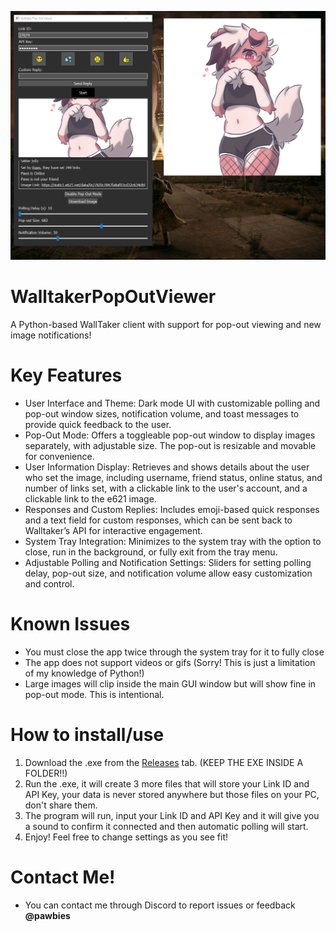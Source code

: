 ![alt text](https://github.com/FerretPaws/WalltakerPopOutViewer/blob/main/readmeresources/v2img.png)

# WalltakerPopOutViewer
A Python-based WallTaker client with support for pop-out viewing and new image notifications!

# Key Features
- User Interface and Theme: Dark mode UI with customizable polling and pop-out window sizes, notification volume, and toast messages to provide quick feedback to the user.
- Pop-Out Mode: Offers a toggleable pop-out window to display images separately, with adjustable size. The pop-out is resizable and movable for convenience.
- User Information Display: Retrieves and shows details about the user who set the image, including username, friend status, online status, and number of links set, with a clickable link to the user's account, and a clickable link to the e621 image.
- Responses and Custom Replies: Includes emoji-based quick responses and a text field for custom responses, which can be sent back to Walltaker’s API for interactive engagement.
- System Tray Integration: Minimizes to the system tray with the option to close, run in the background, or fully exit from the tray menu.
- Adjustable Polling and Notification Settings: Sliders for setting polling delay, pop-out size, and notification volume allow easy customization and control.

# Known Issues
- You must close the app twice through the system tray for it to fully close
- The app does not support videos or gifs (Sorry! This is just a limitation of my knowledge of Python!)
- Large images will clip inside the main GUI window but will show fine in pop-out mode. This is intentional.

# How to install/use
1. Download the .exe from the [Releases](https://github.com/FerretPaws/WalltakerPopOutViewer/releases) tab. (KEEP THE EXE INSIDE A FOLDER!!)
2. Run the .exe, it will create 3 more files that will store your Link ID and API Key, your data is never stored anywhere but those files on your PC, don't share them.
3. The program will run, input your Link ID and API Key and it will give you a sound to confirm it connected and then automatic polling will start.
4. Enjoy! Feel free to change settings as you see fit!

# Contact Me!
- You can contact me through Discord to report issues or feedback **@pawbies**
